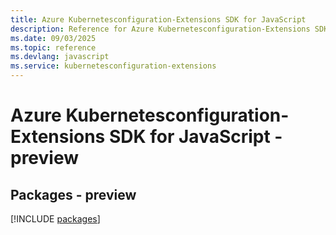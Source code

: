 ```yaml
---
title: Azure Kubernetesconfiguration-Extensions SDK for JavaScript
description: Reference for Azure Kubernetesconfiguration-Extensions SDK for JavaScript
ms.date: 09/03/2025
ms.topic: reference
ms.devlang: javascript
ms.service: kubernetesconfiguration-extensions
---
```

# Azure Kubernetesconfiguration-Extensions SDK for JavaScript - preview
## Packages - preview
[!INCLUDE [packages](kubernetesconfiguration-extensions-index.md)]